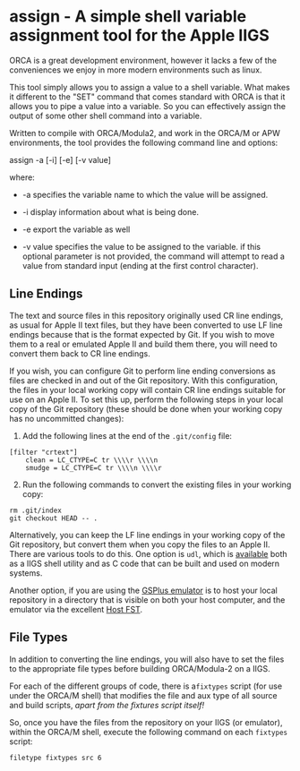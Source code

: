 # assign - A simple shell variable assignment tool for the Apple IIGS 

ORCA is a great development environment, however it lacks a few of the conveniences we enjoy in more modern environments such as linux.

This tool simply allows you to assign a value to a shell variable.  What makes it different to the "SET" command that comes standard with ORCA is that it allows you to pipe a value into a variable.  So you can effectively assign the output of some other shell command into a variable.

Written to compile with ORCA/Modula2, and work in the ORCA/M or APW environments, the tool provides the following command line and options:

assign -a <variablename> [-i] [-e] [-v value]

where:

* -a <variablename> specifies the variable name to which the value will be assigned.
   
* -i display information about what is being done.

* -e export the variable as well

* -v value specifies the value to be assigned to the variable.  if this optional parameter is not provided, the command will attempt to read a value from standard input (ending at the first control character).

## Line Endings
The text and source files in this repository originally used CR line endings, as usual for Apple II text files, but they have been converted to use LF line endings because that is the format expected by Git. If you wish to move them to a real or emulated Apple II and build them there, you will need to convert them back to CR line endings.

If you wish, you can configure Git to perform line ending conversions as files are checked in and out of the Git repository. With this configuration, the files in your local working copy will contain CR line endings suitable for use on an Apple II. To set this up, perform the following steps in your local copy of the Git repository (these should be done when your working copy has no uncommitted changes):

1. Add the following lines at the end of the `.git/config` file:
```
[filter "crtext"]
	clean = LC_CTYPE=C tr \\\\r \\\\n
	smudge = LC_CTYPE=C tr \\\\n \\\\r
```

2. Run the following commands to convert the existing files in your working copy:
```
rm .git/index
git checkout HEAD -- .
```

Alternatively, you can keep the LF line endings in your working copy of the Git repository, but convert them when you copy the files to an Apple II. There are various tools to do this.  One option is `udl`, which is [available][udl] both as a IIGS shell utility and as C code that can be built and used on modern systems.

Another option, if you are using the [GSPlus emulator](https://apple2.gs/plus/) is to host your local repository in a directory that is visible on both your host computer, and the emulator via the excellent [Host FST](https://github.com/ksherlock/host-fst).

[udl]: http://ftp.gno.org/pub/apple2/gs.specific/gno/file.convert/udl.114.shk

## File Types
In addition to converting the line endings, you will also have to set the files to the appropriate file types before building ORCA/Modula-2 on a IIGS.

For each of the different groups of code, there is a`fixtypes` script (for use under the ORCA/M shell) that modifies the file and aux type of all source and build scripts, *apart from the fixtures script itself!*

So, once you have the files from the repository on your IIGS (or emulator), within the ORCA/M shell, execute the following command on each `fixtypes` script:

    filetype fixtypes src 6
